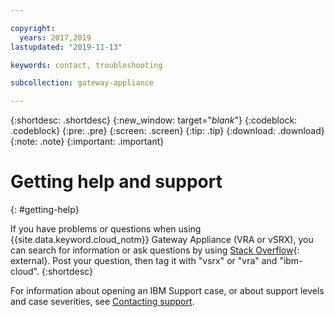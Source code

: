 ```yaml
---

copyright:
  years: 2017,2019
lastupdated: "2019-11-13"

keywords: contact, troubleshooting

subcollection: gateway-appliance

---
```


{:shortdesc: .shortdesc}
{:new_window: target="_blank_"}
{:codeblock: .codeblock}
{:pre: .pre}
{:screen: .screen}
{:tip: .tip}
{:download: .download}
{:note: .note}
{:important: .important}

# Getting help and support
{: #getting-help}

If you have problems or questions when using {{site.data.keyword.cloud_notm}} Gateway Appliance (VRA or vSRX), you can search for information or ask questions by using [Stack Overflow](https://stackoverflow.com/search?q=dl+ibm-cloud){: external}. Post your question, then tag it with "vsrx" or "vra" and "ibm-cloud".
{:shortdesc}

For information about opening an IBM Support case, or about support levels and case severities, see [Contacting support](/docs/get-support?topic=get-support-using-avatar#using-avatar).
